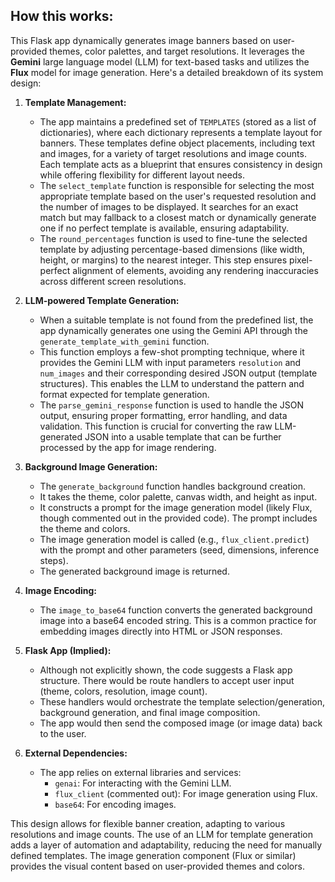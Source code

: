 ## How this works:
This Flask app dynamically generates image banners based on user-provided themes, color palettes, and target resolutions. It leverages the **Gemini** large language model (LLM) for text-based tasks and utilizes the **Flux** model for image generation. Here's a detailed breakdown of its system design:

1. **Template Management:**
    - The app maintains a predefined set of `TEMPLATES` (stored as a list of dictionaries), where each dictionary represents a template layout for banners. These templates define object placements, including text and images, for a variety of target resolutions and image counts. Each template acts as a blueprint that ensures consistency in design while offering flexibility for different layout needs.
    - The `select_template` function is responsible for selecting the most appropriate template based on the user's requested resolution and the number of images to be displayed. It searches for an exact match but may fallback to a closest match or dynamically generate one if no perfect template is available, ensuring adaptability.
    - The `round_percentages` function is used to fine-tune the selected template by adjusting percentage-based dimensions (like width, height, or margins) to the nearest integer. This step ensures pixel-perfect alignment of elements, avoiding any rendering inaccuracies across different screen resolutions.

2. **LLM-powered Template Generation:**
    - When a suitable template is not found from the predefined list, the app dynamically generates one using the Gemini API through the `generate_template_with_gemini` function.
    - This function employs a few-shot prompting technique, where it provides the Gemini LLM with input parameters `resolution` and `num_images` and their corresponding desired JSON output (template structures). This enables the LLM to understand the pattern and format expected for template generation.
    - The `parse_gemini_response` function is used to handle the JSON output, ensuring proper formatting, error handling, and data validation. This function is crucial for converting the raw LLM-generated JSON into a usable template that can be further processed by the app for image rendering.

3. **Background Image Generation:**
    - The `generate_background` function handles background creation.
    - It takes the theme, color palette, canvas width, and height as input.
    - It constructs a prompt for the image generation model (likely Flux, though commented out in the provided code). The prompt includes the theme and colors.
    - The image generation model is called (e.g., `flux_client.predict`) with the prompt and other parameters (seed, dimensions, inference steps).
    - The generated background image is returned.

4. **Image Encoding:**
    - The `image_to_base64` function converts the generated background image into a base64 encoded string. This is a common practice for embedding images directly into HTML or JSON responses.

5. **Flask App (Implied):**
    - Although not explicitly shown, the code suggests a Flask app structure.  There would be route handlers to accept user input (theme, colors, resolution, image count).
    - These handlers would orchestrate the template selection/generation, background generation, and final image composition.
    - The app would then send the composed image (or image data) back to the user.

6. **External Dependencies:**
    - The app relies on external libraries and services:
        - `genai`: For interacting with the Gemini LLM.
        - `flux_client` (commented out):  For image generation using Flux.
        - `base64`: For encoding images.


This design allows for flexible banner creation, adapting to various resolutions and image counts. The use of an LLM for template generation adds a layer of automation and adaptability, reducing the need for manually defined templates.  The image generation component (Flux or similar) provides the visual content based on user-provided themes and colors.
